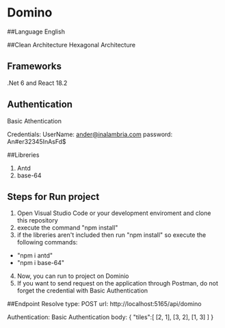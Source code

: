 # Domino

##Language
English

##Clean Architecture
Hexagonal Architecture

## Frameworks
.Net 6 and React 18.2

## Authentication
Basic Athentication

Credentials:
UserName: ander@inalambria.com
password: An#er32345InAsFd$

##Libreries
1) Antd
2) base-64

## Steps for Run project
1) Open Visual Studio Code or your development enviroment and clone this repository
2) execute the command "npm install"
3) if the libreries aren't included then run "npm install" so execute the following commands:

- "npm i antd"
- "npm i base-64"

4) Now, you can run to project on Dominio
5) If you want to send request on the application through Postman, do not forget the credential with Basic Authentication

##Endpoint Resolve
type: POST
url: http://localhost:5165/api/domino

Authentication: Basic Authentication
body: 
{
    "tiles":[
        [2, 1], [3, 2], [1, 3]
    ]
}
